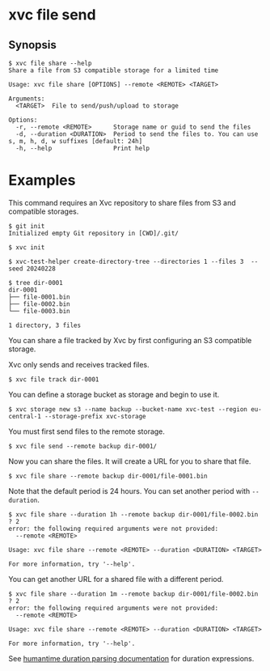 # xvc file send

## Synopsis

```console
$ xvc file share --help
Share a file from S3 compatible storage for a limited time

Usage: xvc file share [OPTIONS] --remote <REMOTE> <TARGET>

Arguments:
  <TARGET>  File to send/push/upload to storage

Options:
  -r, --remote <REMOTE>      Storage name or guid to send the files
  -d, --duration <DURATION>  Period to send the files to. You can use s, m, h, d, w suffixes [default: 24h]
  -h, --help                 Print help

```

# Examples

This command requires an Xvc repository to share files from S3 and compatible storages.

```console
$ git init
Initialized empty Git repository in [CWD]/.git/

$ xvc init

$ xvc-test-helper create-directory-tree --directories 1 --files 3  --seed 20240228

$ tree dir-0001
dir-0001
├── file-0001.bin
├── file-0002.bin
└── file-0003.bin

1 directory, 3 files

```

You can share a file tracked by Xvc by first configuring an S3 compatible storage.

Xvc only sends and receives tracked files.

```console
$ xvc file track dir-0001
```

You can define a storage bucket as storage and begin to use it.

```console
$ xvc storage new s3 --name backup --bucket-name xvc-test --region eu-central-1 --storage-prefix xvc-storage

```

You must first send files to the remote storage.

```console
$ xvc file send --remote backup dir-0001/
```

Now you can share the files. It will create a URL for you to share that file.

```console
$ xvc file share --remote backup dir-0001/file-0001.bin

```

Note that the default period is 24 hours. You can set another period with `--duration`.

```console
$ xvc file share --duration 1h --remote backup dir-0001/file-0002.bin
? 2
error: the following required arguments were not provided:
  --remote <REMOTE>

Usage: xvc file share --remote <REMOTE> --duration <DURATION> <TARGET>

For more information, try '--help'.

```

You can get another URL for a shared file with a different period.

```console
$ xvc file share --duration 1m --remote backup dir-0001/file-0002.bin
? 2
error: the following required arguments were not provided:
  --remote <REMOTE>

Usage: xvc file share --remote <REMOTE> --duration <DURATION> <TARGET>

For more information, try '--help'.

```

See [humantime duration parsing
documentation](https://docs.rs/humantime/latest/humantime/fn.parse_duration.html)
for duration expressions.
